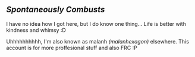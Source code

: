 ## *Spontaneously Combusts*
I have no idea how I got here, but I do know one thing... Life is better with kindness and whimsy :D

Uhhhhhhhhhh, I'm also known as malanh *(malanhexagon)* elsewhere.
This account is for more proffesional stuff and also FRC :P
